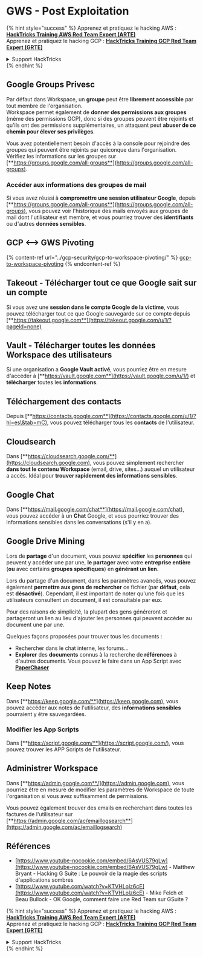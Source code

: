 # GWS - Post Exploitation

{% hint style="success" %}
Apprenez et pratiquez le hacking AWS :<img src="../../.gitbook/assets/image (1) (1) (1) (1).png" alt="" data-size="line">[**HackTricks Training AWS Red Team Expert (ARTE)**](https://training.hacktricks.xyz/courses/arte)<img src="../../.gitbook/assets/image (1) (1) (1) (1).png" alt="" data-size="line">\
Apprenez et pratiquez le hacking GCP : <img src="../../.gitbook/assets/image (2) (1).png" alt="" data-size="line">[**HackTricks Training GCP Red Team Expert (GRTE)**<img src="../../.gitbook/assets/image (2) (1).png" alt="" data-size="line">](https://training.hacktricks.xyz/courses/grte)

<details>

<summary>Support HackTricks</summary>

* Consultez les [**plans d'abonnement**](https://github.com/sponsors/carlospolop) !
* **Rejoignez le** 💬 [**groupe Discord**](https://discord.gg/hRep4RUj7f) ou le [**groupe telegram**](https://t.me/peass) ou **suivez** nous sur **Twitter** 🐦 [**@hacktricks\_live**](https://twitter.com/hacktricks_live)**.**
* **Partagez des astuces de hacking en soumettant des PRs aux** [**HackTricks**](https://github.com/carlospolop/hacktricks) et [**HackTricks Cloud**](https://github.com/carlospolop/hacktricks-cloud) dépôts GitHub.

</details>
{% endhint %}

## Google Groups Privesc

Par défaut dans Workspace, un **groupe** peut être **librement accessible** par tout membre de l'organisation.\
Workspace permet également de **donner des permissions aux groupes** (même des permissions GCP), donc si des groupes peuvent être rejoints et qu'ils ont des permissions supplémentaires, un attaquant peut **abuser de ce chemin pour élever ses privilèges**.

Vous avez potentiellement besoin d'accès à la console pour rejoindre des groupes qui peuvent être rejoints par quiconque dans l'organisation. Vérifiez les informations sur les groupes sur [**https://groups.google.com/all-groups**](https://groups.google.com/all-groups).

### Accéder aux informations des groupes de mail

Si vous avez réussi à **compromettre une session utilisateur Google**, depuis [**https://groups.google.com/all-groups**](https://groups.google.com/all-groups), vous pouvez voir l'historique des mails envoyés aux groupes de mail dont l'utilisateur est membre, et vous pourriez trouver des **identifiants** ou d'autres **données sensibles**.

## GCP <--> GWS Pivoting

{% content-ref url="../gcp-security/gcp-to-workspace-pivoting/" %}
[gcp-to-workspace-pivoting](../gcp-security/gcp-to-workspace-pivoting/)
{% endcontent-ref %}

## Takeout - Télécharger tout ce que Google sait sur un compte

Si vous avez une **session dans le compte Google de la victime**, vous pouvez télécharger tout ce que Google sauvegarde sur ce compte depuis [**https://takeout.google.com**](https://takeout.google.com/u/1/?pageId=none)

## Vault - Télécharger toutes les données Workspace des utilisateurs

Si une organisation a **Google Vault activé**, vous pourriez être en mesure d'accéder à [**https://vault.google.com**](https://vault.google.com/u/1/) et **télécharger** toutes les **informations**.

## Téléchargement des contacts

Depuis [**https://contacts.google.com**](https://contacts.google.com/u/1/?hl=es\&tab=mC), vous pouvez télécharger tous les **contacts** de l'utilisateur.

## Cloudsearch

Dans [**https://cloudsearch.google.com/**](https://cloudsearch.google.com), vous pouvez simplement rechercher **dans tout le contenu Workspace** (email, drive, sites...) auquel un utilisateur a accès. Idéal pour **trouver rapidement des informations sensibles**.

## Google Chat

Dans [**https://mail.google.com/chat**](https://mail.google.com/chat), vous pouvez accéder à un **Chat** Google, et vous pourriez trouver des informations sensibles dans les conversations (s'il y en a).

## Google Drive Mining

Lors de **partage** d'un document, vous pouvez **spécifier** les **personnes** qui peuvent y accéder une par une, **le partager** avec votre **entreprise entière** (**ou** avec certains **groupes spécifiques**) en **générant un lien**.

Lors du partage d'un document, dans les paramètres avancés, vous pouvez également **permettre aux gens de rechercher** ce fichier (par **défaut**, cela est **désactivé**). Cependant, il est important de noter qu'une fois que les utilisateurs consultent un document, il est consultable par eux.

Pour des raisons de simplicité, la plupart des gens généreront et partageront un lien au lieu d'ajouter les personnes qui peuvent accéder au document une par une.

Quelques façons proposées pour trouver tous les documents :

* Rechercher dans le chat interne, les forums...
* **Explorer** des **documents** connus à la recherche de **références** à d'autres documents. Vous pouvez le faire dans un App Script avec [**PaperChaser**](https://github.com/mandatoryprogrammer/PaperChaser)

## **Keep Notes**

Dans [**https://keep.google.com/**](https://keep.google.com), vous pouvez accéder aux notes de l'utilisateur, des **informations sensibles** pourraient y être sauvegardées.

### Modifier les App Scripts

Dans [**https://script.google.com/**](https://script.google.com/), vous pouvez trouver les APP Scripts de l'utilisateur.

## **Administrer Workspace**

Dans [**https://admin.google.com**/](https://admin.google.com), vous pourriez être en mesure de modifier les paramètres de Workspace de toute l'organisation si vous avez suffisamment de permissions.

Vous pouvez également trouver des emails en recherchant dans toutes les factures de l'utilisateur sur [**https://admin.google.com/ac/emaillogsearch**](https://admin.google.com/ac/emaillogsearch)

## Références

* [https://www.youtube-nocookie.com/embed/6AsVUS79gLw](https://www.youtube-nocookie.com/embed/6AsVUS79gLw) - Matthew Bryant - Hacking G Suite : Le pouvoir de la magie des scripts d'applications sombres
* [https://www.youtube.com/watch?v=KTVHLolz6cE](https://www.youtube.com/watch?v=KTVHLolz6cE) - Mike Felch et Beau Bullock - OK Google, comment faire une Red Team sur GSuite ?

{% hint style="success" %}
Apprenez et pratiquez le hacking AWS :<img src="../../.gitbook/assets/image (1) (1) (1) (1).png" alt="" data-size="line">[**HackTricks Training AWS Red Team Expert (ARTE)**](https://training.hacktricks.xyz/courses/arte)<img src="../../.gitbook/assets/image (1) (1) (1) (1).png" alt="" data-size="line">\
Apprenez et pratiquez le hacking GCP : <img src="../../.gitbook/assets/image (2) (1).png" alt="" data-size="line">[**HackTricks Training GCP Red Team Expert (GRTE)**<img src="../../.gitbook/assets/image (2) (1).png" alt="" data-size="line">](https://training.hacktricks.xyz/courses/grte)

<details>

<summary>Support HackTricks</summary>

* Consultez les [**plans d'abonnement**](https://github.com/sponsors/carlospolop) !
* **Rejoignez le** 💬 [**groupe Discord**](https://discord.gg/hRep4RUj7f) ou le [**groupe telegram**](https://t.me/peass) ou **suivez** nous sur **Twitter** 🐦 [**@hacktricks\_live**](https://twitter.com/hacktricks_live)**.**
* **Partagez des astuces de hacking en soumettant des PRs aux** [**HackTricks**](https://github.com/carlospolop/hacktricks) et [**HackTricks Cloud**](https://github.com/carlospolop/hacktricks-cloud) dépôts GitHub.

</details>
{% endhint %}
